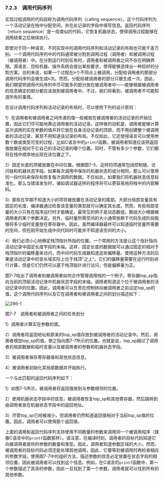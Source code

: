 ### 7.2.3　调用代码序列

实现过程调用的代码段称为调用代码序列（calling sequence）。这个代码序列为一个活动记录在栈中分配空间，并在此记录的字段中填写信息。返回代码序列（return sequence）是一段类似的代码，它恢复机器状态，使得调用过程能够在调用结束之后继续执行。

即使对于同一种语言，不同实现中的调用代码序列和活动记录的布局也可能千差万别。一个调用代码序列中的代码通常被分割到调用过程（调用者）和被调用过程（被调用者）中。在分割运行时刻任务时，调用者和被调用者之间不存在明确界限。源语言、目标机器、操作系统会提出某些要求，使得能够选择出一种较好的分割方案。总的来说，如果一个过程在n个不同点上被调用，分配给调用者的那部分调用代码序列会被生成n次。然而，分配给被调用者的部分只被生成一次。因此，我们期望把调用代码序列中尽可能多的部分放在被调用者中——能够根据被调用者的信息确定的部分都应该放到被调用者中。不过，我们将看到，被调用者不可能知道所有的事情。

在设计调用代码序列和活动记录的布局时，可以使用下列的设计原则：

1）在调用者和被调用者之间传递的值一般被放在被调用者的活动记录的开始位置，因此它们尽可能地靠近调用者的活动记录。这样做的动机是，调用者能够计算该次调用的实在参数的值并将它放在自身活动记录的顶部，而不用创建整个被调用者的活动记录，甚至不用知道该记录的布局。不仅如此，它还使得语言可以使用参数个数或类型可变的过程，比如C语言中的`printf`函数。被调用者知道应该把返回值放置在相对于它自己的活动记录的哪个位置。同时，不管有多少个参数，它们都将在栈中顺序地出现在该位置之下。

2）固定长度的项被放置在中间位置。根据图7-5，这样的项通常包括控制链、访问链和机器状态字段。如果每次调用中保存的机器状态的成分相同，那么可以使用同一段代码来保存和恢复每次调用的数据。不仅如此，如果我们将机器状态信息标准化，那么当错误发生时，诸如调试器这样的程序将可以更容易地将栈中的内容解码。

3）那些在早期不知道大小的项将被放置在活动记录的尾部。大部分局部变量具有固定的长度，编译器通过检查该变量的类型就可以确定其长度。然而，有些局部变量的大小只有在程序运行时才能确定。最常见的例子是动态数组，数组大小根据被调用者的某个参数决定。另外，临时量所需空间的大小通常依赖于代码生成阶段能够将多少临时变量放在寄存器中。因此，虽然编译器最终可以知道临时变量所需要的空间，但在刚开始生成中间代码时可能并不知道该空间的大小。

4）我们必须小心地确定栈顶指针所指的位置。一个常用的方法是让这个指针指向活动记录中固定长度字段的末端。这样，固定长度的数据就可以通过固定的相对于栈顶指针的偏移量来访问，而中间代码生成器知道这些偏移量。使用这种方法的后果是活动记录中的变长域实际上位于栈顶“之上”。它们的偏移量需要在运行时刻进行计算，但是它们仍然可以基于栈顶指针进行访问，但是偏移量为正。

图7-7给出了调用者和被调用者如何合作管理调用栈的一个例子。寄存器top_sp指向当前的顶层活动记录中机器状态字段的末端。调用者知道这个位于被调用者的活动记录中的位置。因此，调用者可以负责在控制转向被调用者之前设定top_sp的值。这个调用代码序列以及它在调用者和被调用者之间的划分描述如下：

![296-1](../Images/image04474.jpeg)

图7-7　调用者和被调用者之间的任务划分

1）调用者计算实在参数的值。

2）调用者将返回地址和原来的top_sp值存放到被调用者的活动记录中。然后，调用者增加top_sp的值，使之指向图7-7所示的位置。也就是说，top_sp越过了调用者的局部数据和临时变量以及被调用者的参数和机器状态字段。

3）被调用者保存寄存器值和其他状态信息。

4）被调用者初始化其局部数据并开始执行。

一个与此匹配的返回代码序列如下：

1）如图7-5所示，被调用者将返回值放到与参数相邻的位置。

2）使用机器状态字段中的信息，被调用者恢复top_sp和其他寄存器，然后跳转到由调用者放在机器状态字段中的返回地址。

3）尽管top_sp已经被减小，但调用者仍然知道返回值相对于当前top_sp值的位置。因此，调用者可以使用那个返回值。

上面的调用和返回代码序列支持使用不同数量的参数来调用同一个被调用程序（就像C语言中的`printf`函数那样）。请注意，在编译时刻，调用者的目标代码知道它向被调用者提供的参数的数量和类型。因此，调用者知道参数区域的大小。然而，被调用者的目标代码必须还能处理其他调用，因此，它要等到被调用时再检查相应的参数字段。使用图7-7中的组织方法，描述参数的信息必定放置在状态字段的相邻位置，因此被调用者可以找到这个信息。例如，在C语言的`printf`函数中，第一个参数描述了其余的参数，因此一旦找到了第一个参数，调用者就可以找到所有的其他参数。